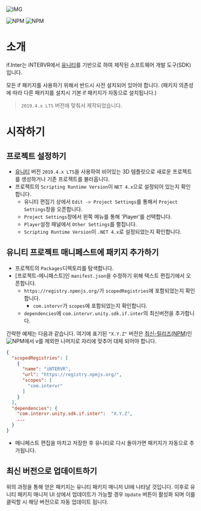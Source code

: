 ![IMG](https://img.shields.io/badge/pkg%20name-com.intervr.unity.sdk.if.inter-yellowgreen?style=for-the-badge&logo=appveyor)

![NPM](https://img.shields.io/npm/v/com.intervr.unity.sdk.if.inter)
![NPM](https://img.shields.io/npm/l/com.intervr.unity.sdk.if.inter)

# 소개

if.Inter는 iNTERVR에서 [유니티]를 기반으로 하여 제작된 소프트웨어 개발 도구(SDK)입니다.

모든 if 패키지를 사용하기 위해서 반드시 사전 설치되어 있어야 합니다. (패키지 의존성에 따라 다른 패키지를 설치시 기본 if 패키지가 자동으로 설치됩니다.)

> `2019.4.x LTS` 버전에 맞춰서 제작되었습니다.

# 시작하기

## 프로젝트 설정하기

* [유니티] 버전 `2019.4.x LTS`을 사용하여 비어있는 3D 템플릿으로 새로운 프로젝트를 생성하거나 기존 프로젝트를 불러옵니다.
* 프로젝트의 `Scripting Runtime Version`이 `NET 4.x`으로 설정되어 있는지 확인합니다.
  * 유니티 편집기 상에서 `Edit -> Project Settings`를 통해서 `Project Settings`창을 오픈합니다.
  * `Project Settings`창에서 왼쪽 메뉴를 통해 'Player'를 선택합니다.
  * `Player`설정 패널에서 `Other Settings`를 펼칩니다.
  * `Scripting Runtime Version`이 `.NET 4.x`로 설정되었는지 확인합니다.

## 유니티 프로젝트 매니페스트에 패키지 추가하기

* 프로젝트의 `Packages`디렉토리를 탐색합니다.
* [프로젝트-메니패스트]인 `manifest.json`을 수정하기 위해 텍스트 편집기에서 오픈합니다.
  * `https://registry.npmnjs.org/`가 `scopedRegistries`에 포함되었는지 확인합니다.
    * `com.intervr`가 `scopes`에 포함되었는지 확인합니다.
  * `dependencies`에 `com.intervr.unity.sdk.if.inter`의 최신버전을 추가합니다.

 간략한 예제는 다음과 같습니다. 여기에 표기된 `"X.Y.Z"` 버전은 [최신-릴리즈(NPM)]인 ![NPM](https://img.shields.io/npm/v/com.intervr.unity.sdk.if.inter)에서 v를 제외한 나머지로 자리에 맞추어 대체 되어야 합니다.
```json
{
  "scopedRegistries": [
    {
      "name": "iNTERVR",
      "url": "https://registry.npmjs.org/",
      "scopes": [
        "com.intervr"
      ]
    }
  ],
  "dependencies": {
    "com.intervr.unity.sdk.if.inter":  "X.Y.Z",
    ...
  }
}
```
* 메니페스트 편집을 마치고 저장한 후 유니티로 다시 돌아가면 패키지가 자동으로 추가됩니다.

## 최신 버전으로 업데이트하기

위의 과정을 통해 얻은 패키지는 유니티 패키지 매니저 UI에 나타날 것입니다. 이후로 유니티 패키지 매니저 UI 상에서 업데이트가 가능할 경우 `Update` 버튼이 활성화 되며 이를 클릭할 시 해당 버전으로 자동 업데이트 됩니다.

[유니티]: https://unity3d.com/
[최신-릴리즈(NPM)]: https://www.npmjs.com/package/com.intervr.unity.sdk.if.inter
[프로젝트-매니페스트]: https://docs.unity3d.com/Manual/upm-manifestPrj.html
